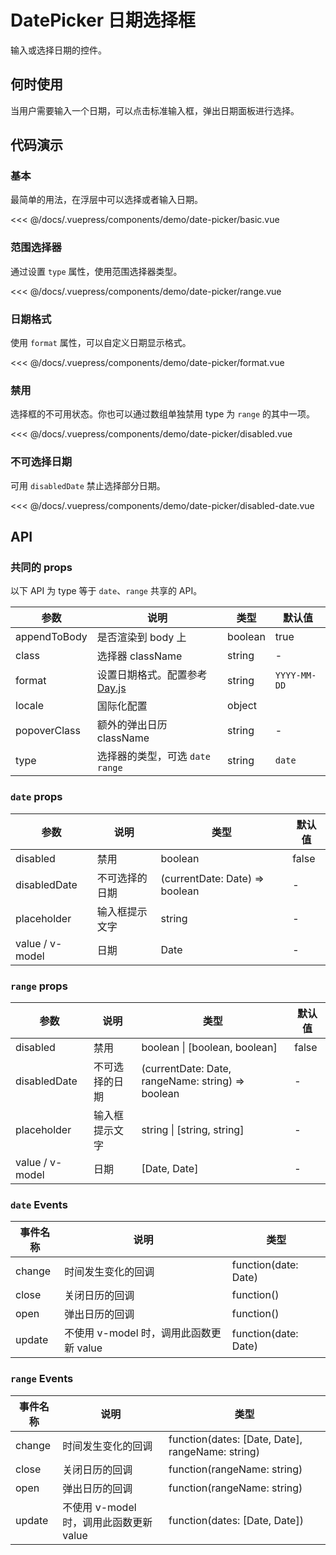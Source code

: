 # DatePicker 日期选择框

输入或选择日期的控件。

## 何时使用

当用户需要输入一个日期，可以点击标准输入框，弹出日期面板进行选择。

## 代码演示

### 基本

最简单的用法，在浮层中可以选择或者输入日期。

<demo-date-picker-basic/>

<<< @/docs/.vuepress/components/demo/date-picker/basic.vue

### 范围选择器

通过设置 `type` 属性，使用范围选择器类型。

<demo-date-picker-range/>

<<< @/docs/.vuepress/components/demo/date-picker/range.vue

### 日期格式

使用 `format` 属性，可以自定义日期显示格式。

<demo-date-picker-format/>

<<< @/docs/.vuepress/components/demo/date-picker/format.vue

### 禁用

选择框的不可用状态。你也可以通过数组单独禁用 type 为 `range` 的其中一项。

<demo-date-picker-disabled/>

<<< @/docs/.vuepress/components/demo/date-picker/disabled.vue

### 不可选择日期

可用 `disabledDate` 禁止选择部分日期。

<demo-date-picker-disabled-date/>

<<< @/docs/.vuepress/components/demo/date-picker/disabled-date.vue

## API

### 共同的 props

以下 API 为 type 等于 `date`、`range` 共享的 API。

| 参数         | 说明                                                       | 类型    | 默认值       |
| ------------ | ---------------------------------------------------------- | ------- | ------------ |
| appendToBody | 是否渲染到 body 上                                         | boolean | true         |
| class        | 选择器 className                                           | string  | -            |
| format       | 设置日期格式。配置参考 [Day.js](https://day.js.org/zh-CN/) | string  | `YYYY-MM-DD` |
| locale       | 国际化配置                                                 | object  |              |
| popoverClass | 额外的弹出日历 className                                   | string  | -            |
| type         | 选择器的类型，可选 `date` `range`                          | string  | `date`       |

### `date` props

| 参数            | 说明           | 类型                            | 默认值 |
| --------------- | -------------- | ------------------------------- | ------ |
| disabled        | 禁用           | boolean                         | false  |
| disabledDate    | 不可选择的日期 | \(currentDate: Date) => boolean | -      |
| placeholder     | 输入框提示文字 | string                          | -      |
| value / v-model | 日期           | Date                            | -      |

### `range` props

| 参数            | 说明           | 类型                                               | 默认值 |
| --------------- | -------------- | -------------------------------------------------- | ------ |
| disabled        | 禁用           | boolean \| \[boolean, boolean]                     | false  |
| disabledDate    | 不可选择的日期 | \(currentDate: Date, rangeName: string) => boolean | -      |
| placeholder     | 输入框提示文字 | string \| \[string, string]                        | -      |
| value / v-model | 日期           | \[Date, Date]                                      | -      |

### `date` Events

| 事件名称 | 说明                                    | 类型                  |
| -------- | --------------------------------------- | --------------------- |
| change   | 时间发生变化的回调                      | function\(date: Date) |
| close    | 关闭日历的回调                          | function\()           |
| open     | 弹出日历的回调                          | function\()           |
| update   | 不使用 v-model 时，调用此函数更新 value | function\(date: Date) |

### `range` Events

| 事件名称 | 说明                                    | 类型                                               |
| -------- | --------------------------------------- | -------------------------------------------------- |
| change   | 时间发生变化的回调                      | function\(dates: \[Date, Date], rangeName: string) |
| close    | 关闭日历的回调                          | function\(rangeName: string)                       |
| open     | 弹出日历的回调                          | function\(rangeName: string)                       |
| update   | 不使用 v-model 时，调用此函数更新 value | function\(dates: \[Date, Date])                    |
